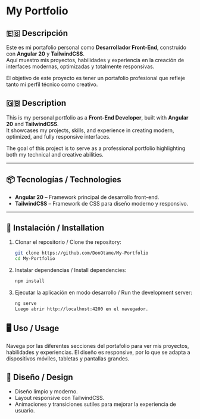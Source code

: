 # My Portfolio

## 🇪🇸 Descripción

Este es mi portafolio personal como **Desarrollador Front-End**, construido con **Angular 20** y **TailwindCSS**.  
Aquí muestro mis proyectos, habilidades y experiencia en la creación de interfaces modernas, optimizadas y totalmente responsivas.

El objetivo de este proyecto es tener un portafolio profesional que refleje tanto mi perfil técnico como creativo.

## 🇬🇧 Description

This is my personal portfolio as a **Front-End Developer**, built with **Angular 20** and **TailwindCSS**.  
It showcases my projects, skills, and experience in creating modern, optimized, and fully responsive interfaces.

The goal of this project is to serve as a professional portfolio highlighting both my technical and creative abilities.

---

## 📦 Tecnologías / Technologies

- **Angular 20** – Framework principal de desarrollo front-end.
- **TailwindCSS** – Framework de CSS para diseño moderno y responsivo.

---

## 🚀 Instalación / Installation

1. Clonar el repositorio / Clone the repository:

   ```bash
   git clone https://github.com/DonOtame/My-Portfolio
   cd My-Portfolio

   ```

2. Instalar dependencias / Install dependencies:

   ```bash
   npm install

   ```

3. Ejecutar la aplicación en modo desarrollo / Run the development server:
   ```bash
   ng serve
   Luego abrir http://localhost:4200 en el navegador.
   ```

## 🖥 Uso / Usage

Navega por las diferentes secciones del portafolio para ver mis proyectos, habilidades y experiencias.
El diseño es responsive, por lo que se adapta a dispositivos móviles, tabletas y pantallas grandes.

## 🎨 Diseño / Design

- Diseño limpio y moderno.
- Layout responsive con TailwindCSS.
- Animaciones y transiciones sutiles para mejorar la experiencia de usuario.
